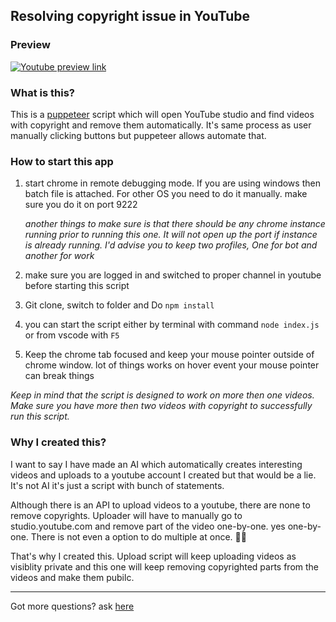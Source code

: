 ## Resolving copyright issue in YouTube

### Preview

[![Youtube preview link](https://user-images.githubusercontent.com/6497827/80703828-2201e880-8b01-11ea-89ad-925ff2d32cdb.png)](https://www.youtube.com/watch?v=7BBrMG7ch5M)

### What is this?

This is a [puppeteer](https://pptr.dev) script which will open YouTube studio and find videos with copyright and remove them automatically. It's same process as user manually clicking buttons but puppeteer allows automate that. 

### How to start this app

1. start chrome in remote debugging mode. If you are using windows then batch file is attached. For other OS you need to do it manually. make sure you do it on port 9222
   
    *another things to make sure is that there should be any chrome instance running prior to running this one. It will not open up the port if instance is already running. I'd advise you to keep two profiles, One for bot and another for work*

1. make sure you are logged in and switched to proper channel in youtube before starting this script
1. Git clone, switch to folder and Do `npm install`
1. you can start the script either by terminal with command `node index.js` or from vscode with `F5`
1. Keep the chrome tab focused and keep your mouse pointer outside of chrome window. lot of things works on hover event your mouse pointer can break things

*Keep in mind that the script is designed to work on more then one videos. Make sure you have more then two videos with copyright to successfully run this script.*

### Why I created this?

I want to say I have made an AI which automatically creates interesting videos and uploads to a youtube account I created but that would be a lie. It's not AI it's just a script with bunch of statements. 

Although there is an API to upload videos to a youtube, there are none to remove copyrights. Uploader will have to manually go to studio.youtube.com and remove part of the video one-by-one. yes one-by-one. There is not even a option to do multiple at once. 🤷‍♂️

That's why I created this. Upload script will keep uploading videos as visiblity private and this one will keep removing copyrighted parts from the videos and make them pubilc. 

---

Got more questions? ask [here](https://github.com/vasani-arpit/Youtube-remove-copyright/issues/new)
